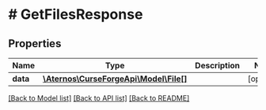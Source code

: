 # # GetFilesResponse

## Properties

Name | Type | Description | Notes
------------ | ------------- | ------------- | -------------
**data** | [**\Aternos\CurseForgeApi\Model\File[]**](File.md) |  | [optional]

[[Back to Model list]](../../README.md#models) [[Back to API list]](../../README.md#endpoints) [[Back to README]](../../README.md)
